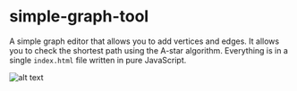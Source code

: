 # simple-graph-tool
A simple graph editor that allows you to add vertices and edges. It allows you to check the shortest path using the A-star algorithm. Everything is in a single `index.html` file written in pure JavaScript.

![alt text](https://github.com/dalipkowsk/simple-graph-tool/screenshot.png?raw=true)
